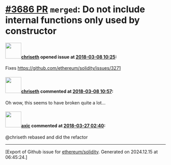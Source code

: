 # [\#3686 PR](https://github.com/ethereum/solidity/pull/3686) `merged`: Do not include internal functions only used by constructor

#### <img src="https://avatars.githubusercontent.com/u/9073706?v=4" width="50">[chriseth](https://github.com/chriseth) opened issue at [2018-03-08 10:25](https://github.com/ethereum/solidity/pull/3686):

Fixes https://github.com/ethereum/solidity/issues/3271

#### <img src="https://avatars.githubusercontent.com/u/9073706?v=4" width="50">[chriseth](https://github.com/chriseth) commented at [2018-03-08 10:57](https://github.com/ethereum/solidity/pull/3686#issuecomment-371454029):

Oh wow, this seems to have broken quite a lot...

#### <img src="https://avatars.githubusercontent.com/u/20340?v=4" width="50">[axic](https://github.com/axic) commented at [2018-03-27 02:40](https://github.com/ethereum/solidity/pull/3686#issuecomment-376377386):

@chriseth rebased and did the refactor


-------------------------------------------------------------------------------



[Export of Github issue for [ethereum/solidity](https://github.com/ethereum/solidity). Generated on 2024.12.15 at 06:45:24.]
